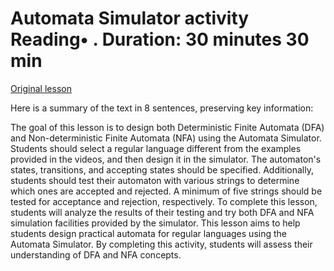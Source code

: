 # Automata Simulator activity Reading• . Duration: 30 minutes 30 min

[Original lesson](https://www.coursera.org/learn/uol-fundamentals-of-computer-science/supplement/ZS5Bu/automata-simulator-activity)

Here is a summary of the text in 8 sentences, preserving key information:

The goal of this lesson is to design both Deterministic Finite Automata (DFA) and Non-deterministic Finite Automata (NFA) using the Automata Simulator. Students should select a regular language different from the examples provided in the videos, and then design it in the simulator. The automaton's states, transitions, and accepting states should be specified. Additionally, students should test their automaton with various strings to determine which ones are accepted and rejected. A minimum of five strings should be tested for acceptance and rejection, respectively. To complete this lesson, students will analyze the results of their testing and try both DFA and NFA simulation facilities provided by the simulator. This lesson aims to help students design practical automata for regular languages using the Automata Simulator. By completing this activity, students will assess their understanding of DFA and NFA concepts.

